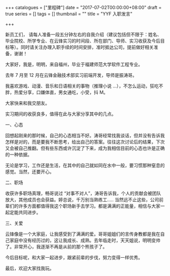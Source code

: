 +++
catalogues = ["里程碑"]
date = "2017-07-02T00:00:00+08:00"
draft = true
series = []
tags = []
thumbnail = ""
title = "YYF 入职发言"

+++

新员工们，
请每人准备一段五分钟左右的自我介绍（建议包括但不限于：姓名、毕业院校、所学专业、在云锋实习的时间段、所在部门、导师、实习收获及今后目标等）。同时请关注办理入职手续的时间安排，准时抵达公司，提前做好相关准备，谢谢！


大家好，我是，明明，来自福州，毕业于福建师范大学软件工程专业。

去年 7 月至 12 月在云锋金融技术部实习前端开发，导师是振涛哥。

我喜欢游戏、动漫、音乐和日语相关的事物（推理小说 ...），不怎么运动，狂吃不胖，热爱分享，口嫌体直，男女通吃，小受，抖 M。

大家快来和我交朋友。

实习期间的收获良多，值得在此与大家分享其中的几点。

一、心态

回想起刚来的那时候，自己的心态相当不好。涛哥经常找我谈话，但并没有告诉我怎样是对的，而是要我不断思考，给出自己的答案。往往这次讨论后的结果，下次又会被自己推翻。但有些东西或许沉淀了下来，成为我相信目前的心态也许是正确的一种依据。

无论是学习，工作还是生活，在其中的自己就如同在水中一般，要习惯那种窒息的感觉。当然，还要开心。

二、职场

收获许多职场真理，畅哥说过 “对事不对人”，涛哥告诉我，个人的贡献会被团队放大，其他成员也会获益。婷总说，千万别当熟练工.....
当然远不止这些，公司前辈们的许多方面都值得我这个职场新手去学习。都是满满的正能量，相信与大家一起定能共同进步。

三、关爱

云锋像是一个大家庭，让我感受到了满满的爱。哥哥姐姐们的言传身教都是我在自己家庭中没有经历过的，这让我成长、成熟。去年临走时，天天姐说，明明变帅了。非常开心，我逐渐不再是从前的那个熊孩子了。

今后目标呢，和大家一起进步，跟紧前辈的步伐，努力变得一样优秀。  

最后，欢迎大家找我玩。
